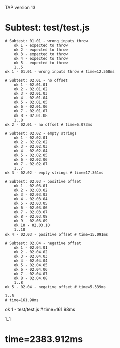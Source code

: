 TAP version 13
# Subtest: test/test.js
    # Subtest: 01.01 - wrong inputs throw
        ok 1 - expected to throw
        ok 2 - expected to throw
        ok 3 - expected to throw
        ok 4 - expected to throw
        ok 5 - expected to throw
        1..5
    ok 1 - 01.01 - wrong inputs throw # time=12.558ms
    
    # Subtest: 02.01 - no offset
        ok 1 - 02.01.01
        ok 2 - 02.01.02
        ok 3 - 02.01.03
        ok 4 - 02.01.04
        ok 5 - 02.01.05
        ok 6 - 02.01.06
        ok 7 - 02.01.07
        ok 8 - 02.01.08
        1..8
    ok 2 - 02.01 - no offset # time=6.073ms
    
    # Subtest: 02.02 - empty strings
        ok 1 - 02.02.01
        ok 2 - 02.02.02
        ok 3 - 02.02.03
        ok 4 - 02.02.04
        ok 5 - 02.02.05
        ok 6 - 02.02.06
        ok 7 - 02.02.07
        1..7
    ok 3 - 02.02 - empty strings # time=17.361ms
    
    # Subtest: 02.03 - positive offset
        ok 1 - 02.03.01
        ok 2 - 02.03.02
        ok 3 - 02.03.03
        ok 4 - 02.03.04
        ok 5 - 02.03.05
        ok 6 - 02.03.06
        ok 7 - 02.03.07
        ok 8 - 02.03.08
        ok 9 - 02.03.09
        ok 10 - 02.03.10
        1..10
    ok 4 - 02.03 - positive offset # time=15.091ms
    
    # Subtest: 02.04 - negative offset
        ok 1 - 02.04.01
        ok 2 - 02.04.02
        ok 3 - 02.04.03
        ok 4 - 02.04.04
        ok 5 - 02.04.05
        ok 6 - 02.04.06
        ok 7 - 02.04.07
        ok 8 - 02.04.08
        1..8
    ok 5 - 02.04 - negative offset # time=5.339ms
    
    1..5
    # time=161.98ms
ok 1 - test/test.js # time=161.98ms

1..1
# time=2383.912ms
